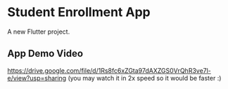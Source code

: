 # Student Enrollment App

A new Flutter project.

## App Demo Video
https://drive.google.com/file/d/1Rs8fc6xZGta97dAXZGS0VrQhR3ve7l-e/view?usp=sharing
(you may watch it in 2x speed so it would be faster :)

